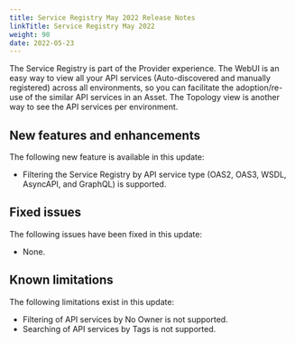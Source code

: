```yaml
---
title: Service Registry May 2022 Release Notes
linkTitle: Service Registry May 2022
weight: 90
date: 2022-05-23
---
```


The Service Registry is part of the Provider experience. The WebUI is an easy way to view all your API services (Auto-discovered and manually registered) across all environments, so you can facilitate the adoption/re-use of the similar API services in an Asset. The Topology view is another way to see the API services per environment.

## New features and enhancements

The following new feature is available in this update:

* Filtering the Service Registry by API service type (OAS2, OAS3, WSDL, AsyncAPI, and GraphQL) is supported.

## Fixed issues

The following issues have been fixed in this update:

* None.

## Known limitations

The following limitations exist in this update:

* Filtering of API services by No Owner is not supported.
* Searching of API services by Tags is not supported.
